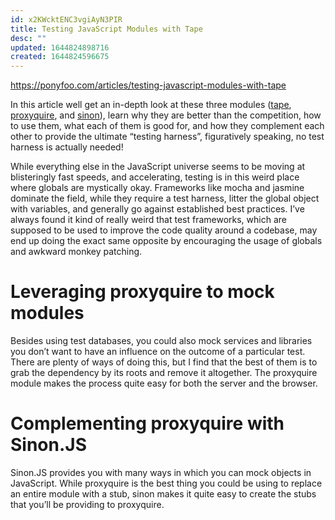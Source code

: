 ```yaml
---
id: x2KWcktENC3vgiAyN3PIR
title: Testing JavaScript Modules with Tape
desc: ""
updated: 1644824898716
created: 1644824596675
---
```


https://ponyfoo.com/articles/testing-javascript-modules-with-tape

In this article well get an in-depth look at these three modules ([tape](https://github.com/substack/tape), [proxyquire](https://github.com/thlorenz/proxyquire), and [sinon](https://github.com/cjohansen/Sinon.JS)), learn why they are better than the competition, how to use them, what each of them is good for, and how they complement each other to provide the ultimate “testing harness”, figuratively speaking, no test harness is actually needed!

While everything else in the JavaScript universe seems to be moving at blisteringly fast speeds, and accelerating, testing is in this weird place where globals are mystically okay. Frameworks like mocha and jasmine dominate the field, while they require a test harness, litter the global object with variables, and generally go against established best practices. I’ve always found it kind of really weird that test frameworks, which are supposed to be used to improve the code quality around a codebase, may end up doing the exact same opposite by encouraging the usage of globals and awkward monkey patching.

# Leveraging proxyquire to mock modules

Besides using test databases, you could also mock services and libraries you don’t want to have an influence on the outcome of a particular test. There are plenty of ways of doing this, but I find that the best of them is to grab the dependency by its roots and remove it altogether. The proxyquire module makes the process quite easy for both the server and the browser.

# Complementing proxyquire with Sinon.JS

Sinon.JS provides you with many ways in which you can mock objects in JavaScript. While proxyquire is the best thing you could be using to replace an entire module with a stub, sinon makes it quite easy to create the stubs that you’ll be providing to proxyquire.
